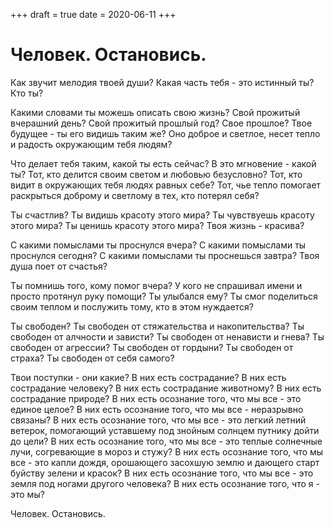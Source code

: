 +++
draft = true
date = 2020-06-11
+++
# Человек. Остановись.

Как звучит мелодия твоей души? Какая часть тебя - это истинный ты? Кто ты?

Какими словами ты можешь описать свою жизнь? Свой прожитый вчерашний день? Свой
прожитый прошлый год? Свое прошлое? Твое будущее - ты его видишь таким же? Оно
доброе и светлое, несет тепло и радость окружающим тебя людям?

Что делает тебя таким, какой ты есть сейчас? В это мгновение - какой ты? Тот,
кто делится своим светом и любовью безусловно? Тот, кто видит в окружающих тебя
людях равных себе? Тот, чье тепло помогает раскрыться доброму и светлому в тех,
кто потерял себя?

Ты счастлив? Ты видишь красоту этого мира? Ты чувствуешь красоту этого мира? Ты
ценишь красоту этого мира? Твоя жизнь - красива?

С какими помыслами ты проснулся вчера? С какими помыслами ты проснулся сегодня?
С какими помыслами ты проснешься завтра? Твоя душа поет от счастья?

Ты помнишь того, кому помог вчера? У кого не спрашивал имени и просто протянул
руку помощи? Ты улыбался ему? Ты смог поделиться своим теплом и послужить тому,
кто в этом нуждается?

Ты свободен? Ты свободен от стяжательства и накопительства? Ты свободен от
алчности и зависти? Ты свободен от ненависти и гнева? Ты свободен от агрессии?
Ты свободен от гордыни? Ты свободен от страха? Ты свободен от себя самого?

Твои поступки - они какие? В них есть сострадание? В них есть сострадание
человеку? В них есть сострадание животному? В них есть сострадание природе? В
них есть осознание того, что мы все - это единое целое? В них есть осознание
того, что мы все - неразрывно связаны? В них есть осознание того, что мы все -
это легкий летний ветерок, помогающий уставшему под знойным солнцем путнику
дойти до цели? В них есть осознание того, что мы все - это теплые солнечные
лучи, согревающие в мороз и стужу? В них есть осознание того, что мы все - это
капли дождя, орошающего засохшую землю и дающего старт буйству зелени и красок?
В них есть осознание того, что мы все - это земля под ногами другого человека?
В них есть осознание того, что я - это мы?

Человек. Остановись.
